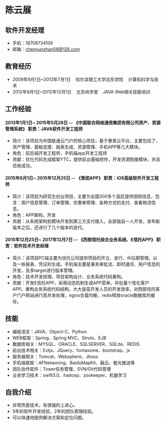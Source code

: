# **陈云展** #
## **软件开发经理** ##
- 手机：18706734109
- 邮箱：chenyunzhan08@126.com
## **教育经历** ##
- 2009年9月1日~2013年7月1日&nbsp;&nbsp;&nbsp;&nbsp;哈尔滨理工大学远东学院&nbsp;&nbsp;&nbsp;&nbsp;计算机科学与技术
- 2012年8月1日~2012年12月1日&nbsp;&nbsp;&nbsp;&nbsp;北京尚学堂&nbsp;&nbsp;&nbsp;&nbsp;JAVA Web相关技能培训
## **工作经验** ##
#### 2013年1月1日~ 2015年5月28日 -- 《中国联合网络通信集团有限公司资产、资源管理系统》 职责：JAVA软件开发工程师

- 简介：该项目为中国联通云门户的核心项目，基于惠普云平台，主要包括了，资产管理、基础支撑、报表生成、资源管理、手机APP等几大模块。
- 角色：前后端开发工程师，手机端app开发工程师
- 贡献：优化代码生成框架YTC，提供前台基础控件，开发资源割接模块，并且验收成功。

#### 2015年6月1日~ 2015年12月25日 -- 《青团APP》 职责：iOS高级软件开发工程师

- 简介：该项目为研究生创业项目，主要为全国300多个县区提供团购信息，包含：用户信息管理、订单管理、优惠券管理、各种方式的支付、查看物流信息。
- 角色：APP架构、开发
- 贡献：从系统架构到模块开发到第三方支付接入，全部独自一人开发，发布新版本之后，还进行了几个版本的迭代。

#### 2015年12月25日~ 2017年12月7日 -- 《西部信托综合业务系统、E信托APP》 职责：软件技术开发经理

- 简介：该项目PC端主要为信托公司提供项目的开立、发行、中后期管理，以及一些报表、凭证的生成。手机端主要是事务审批流、即时通讯、用户信息的开发，及多target进行版本管理。
- 角色：技术开发经理、项目架构设计、业务系统代码重构。
- 贡献：开发E信托APP，采用动态机制生成APP菜单，并批量个性化客户APP。重构业务系统代码结构，大大提高开发人员的开发效率，对西部信托客户门户网站进行高并发处理，nginx负载均衡，redis释放oracle数据库的缓存。

## **技能** ##
- 编程语言：JAVA、Object-C、Python
- WEB框架：Spring、Spring MVC、Struts、EJB
- 数据库相关：MYSQL、ORACLE、SQLSERVER、SQLite、REDIS
- 前台技术相关：Extjs、JQuery、fontasome、bootstrap、js
- 服务器相关：Tomcat、Websphere、Jboss
- 手机端框架：AFNetworing、BaiduMapKit、融云、极光推送等
- 团队协作软件：Tower任务管理、SVN/Git代码管理
- 业余学习技术：swift3.0、hadoop、zookeeper、机器学习

## **自我介绍** ##
- 非常热爱技术，有很强的上进心。
- 5年的软件开发经验，2年的团队管理经验。
- 可以快速地提供解决方案和定位问题。
